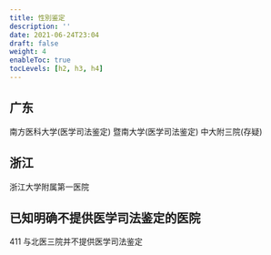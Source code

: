 ```yaml
---
title: 性別鉴定
description: ''
date: 2021-06-24T23:04
draft: false
weight: 4
enableToc: true
tocLevels: [h2, h3, h4]
---
```


## 广东

南方医科大学(医学司法鉴定)
暨南大学(医学司法鉴定)
中大附三院(存疑)

## 浙江

浙江大学附属第一医院

## 已知明确不提供医学司法鉴定的医院

411 与北医三院并不提供医学司法鉴定
